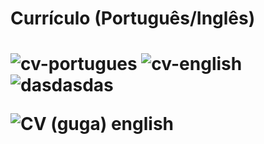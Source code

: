 <h1> Currículo (Português/Inglês) <h1> 


![cv-portugues](https://user-images.githubusercontent.com/79876042/194566301-492f0ad6-8589-4f77-912c-37d849496d5f.png)
![cv-english](https://user-images.githubusercontent.com/79876042/196180768-9f70ebba-ba4c-44f1-9d91-3ef2b2ae20c6.png)
![dasdasdas](https://user-images.githubusercontent.com/79876042/196180537-23b9b095-1ab2-4676-8243-0db6e3fd16dd.png)

![CV (guga) english](https://user-images.githubusercontent.com/79876042/196180077-20028d8a-4418-4639-adf1-d4d3022e933a.png)
